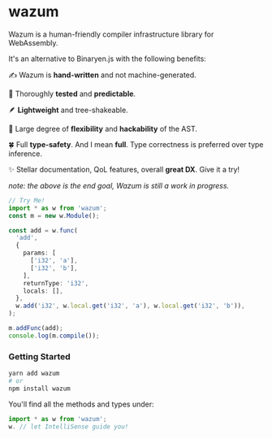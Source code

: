 # wazum

Wazum is a human-friendly compiler infrastructure library for WebAssembly.

It's an alternative to Binaryen.js with the following benefits:

✍️ Wazum is **hand-written** and not machine-generated.

🧪 Thoroughly **tested** and **predictable**.

🪶 **Lightweight** and tree-shakeable.

🤯 Large degree of **flexibility** and **hackability** of the AST.

🍀 Full **type-safety**. And I mean **full**. Type correctness is preferred over type inference.

✨ Stellar documentation, QoL features, overall **great DX**. Give it a try!

_note: the above is the end goal, Wazum is still a work in progress._

```ts
// Try Me!
import * as w from 'wazum';
const m = new w.Module();

const add = w.func(
  'add',
  {
    params: [
      ['i32', 'a'],
      ['i32', 'b'],
    ],
    returnType: 'i32',
    locals: [],
  },
  w.add('i32', w.local.get('i32', 'a'), w.local.get('i32', 'b')),
);

m.addFunc(add);
console.log(m.compile());
```

### Getting Started

```bash
yarn add wazum
# or
npm install wazum
```

You'll find all the methods and types under:

```ts
import * as w from 'wazum';
w. // let IntelliSense guide you!
```

<!--
For more information, check out the [**docs**](https://judehunter.dev/wazum/docs). -->
